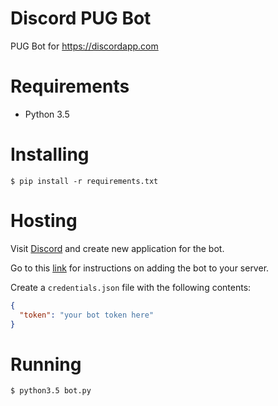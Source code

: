 # Discord PUG Bot

PUG Bot for https://discordapp.com

# Requirements

* Python 3.5

# Installing

```
$ pip install -r requirements.txt
```

# Hosting

Visit [Discord](https://discordapp.com/developers/applications/me) and create
new application for the bot.

Go to this [link](https://discordapp.com/developers/docs/topics/oauth2#bots)
for instructions on adding the bot to your server.

Create a `credentials.json` file with the following contents:

```json
{
  "token": "your bot token here"
}
```

# Running

```
$ python3.5 bot.py
```
